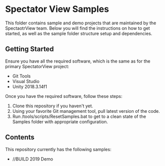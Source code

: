 # Spectator View Samples

This folder contains sample and demo projects that are maintained by the SpectaotrView team. Below you will find the instructions on how to get started, as well as the sample folder structure setup and dependencies.

## Getting Started

Ensure you have all the required software, which is the same as for the primary SpectatorView project:

- Git Tools
- Visual Studio
- Unity 2018.3.14f1

Once you have the required software, follow these steps:

1. Clone this repository if you haven't yet.
2. Using your favorite Git management tool, pull latest version of the code.
3. Run /tools/scripts/ResetSamples.bat to get to a clean state of the Samples folder with appropriate configuration.

## Contents

This repository currently has the following samples:

- //BUILD 2019 Demo
